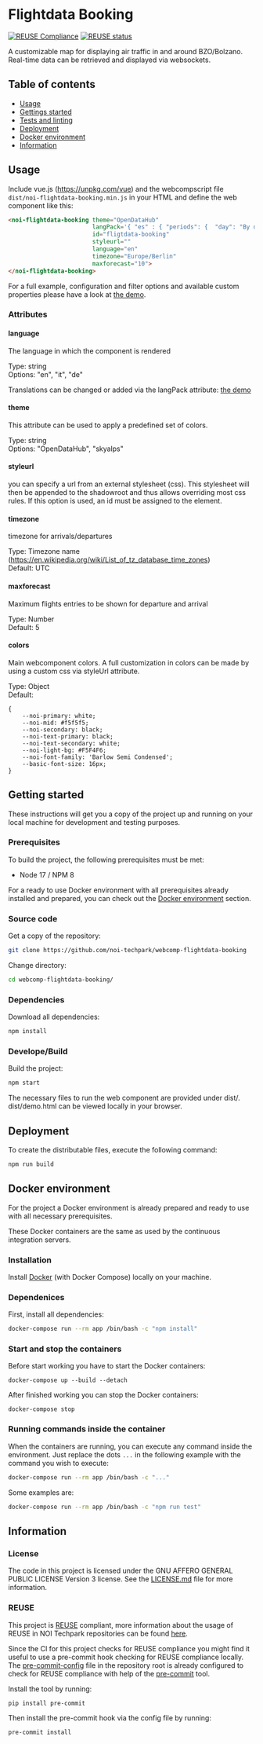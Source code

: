 <!--
SPDX-FileCopyrightText: NOI Techpark <digital@noi.bz.it>

SPDX-License-Identifier: CC0-1.0
-->

# Flightdata Booking

[![REUSE Compliance](https://github.com/noi-techpark/webcomp-flightdata/actions/workflows/reuse.yml/badge.svg)](https://github.com/noi-techpark/odh-docs/wiki/REUSE#badges)
[![REUSE status](https://api.reuse.software/badge/github.com/noi-techpark/webcomp-flightdata)](https://api.reuse.software/info/github.com/noi-techpark/webcomp-flightdata)

A customizable map for displaying air traffic in and around BZO/Bolzano. Real-time data can be retrieved and displayed via websockets.

## Table of contents

- [Usage](#usage)
- [Gettings started](#getting-started)
- [Tests and linting](#tests-and-linting)
- [Deployment](#deployment)
- [Docker environment](#docker-environment)
- [Information](#information)

## Usage

Include vue.js (https://unpkg.com/vue) and the webcompscript file `dist/noi-flightdata-booking.min.js` in your HTML and define the web component like this:

```html
<noi-flightdata-booking theme="OpenDataHub"
                        langPack='{ "es" : { "periods": {  "day": "By days", "week": "By weeks"  } } }'
                        id="fligtdata-booking"
                        styleurl=""
                        language="en"
                        timezone="Europe/Berlin"
                        maxforecast="10">
</noi-flightdata-booking>
```
For a full example, configuration and filter options and available custom properties please have a look at [the demo](demo.html).

### Attributes

#### language

The language in which the component is rendered

Type: string<br>
Options: "en", "it", "de"

Translations can be changed or added via the langPack attribute: [the demo](demo.html)

#### theme

This attribute can be used to apply a predefined set of colors.

Type: string<br>
Options: "OpenDataHub", "skyalps"

#### styleurl

you can specify a url from an external stylesheet (css). This stylesheet will then be appended to the shadowroot and thus allows overriding most css rules.
If this option is used, an id must be assigned to the element.


#### timezone

timezone for arrivals/departures

Type: Timezone name (https://en.wikipedia.org/wiki/List_of_tz_database_time_zones)<br>
Default: UTC

#### maxforecast

Maximum flights entries to be shown for departure and arrival 

Type: Number<br>
Default: 5

#### colors

Main webcomponent colors. A full customization in colors can be made by using a custom css via styleUrl attribute.

Type: Object<br>
Default:
```
{
    --noi-primary: white;
    --noi-mid: #f5f5f5;
    --noi-secondary: black;
    --noi-text-primary: black;
    --noi-text-secondary: white;
    --noi-light-bg: #F5F4F6;
    --noi-font-family: 'Barlow Semi Condensed';
    --basic-font-size: 16px;
}
```

## Getting started

These instructions will get you a copy of the project up and running
on your local machine for development and testing purposes.

### Prerequisites

To build the project, the following prerequisites must be met:

- Node 17 / NPM 8

For a ready to use Docker environment with all prerequisites already installed and prepared, you can check out the [Docker environment](#docker-environment) section.

### Source code

Get a copy of the repository:

```bash
git clone https://github.com/noi-techpark/webcomp-flightdata-booking
```

Change directory:

```bash
cd webcomp-flightdata-booking/
```

### Dependencies

Download all dependencies:

```bash
npm install
```

### Develope/Build

Build the project:

```bash
npm start
```

The necessary files to run the web component are provided under dist/.
dist/demo.html can be viewed locally in your browser.

## Deployment

To create the distributable files, execute the following command:

```bash
npm run build
```

## Docker environment

For the project a Docker environment is already prepared and ready to use with all necessary prerequisites.

These Docker containers are the same as used by the continuous integration servers.

### Installation

Install [Docker](https://docs.docker.com/install/) (with Docker Compose) locally on your machine.

### Dependenices

First, install all dependencies:

```bash
docker-compose run --rm app /bin/bash -c "npm install"
```

### Start and stop the containers

Before start working you have to start the Docker containers:

```
docker-compose up --build --detach
```

After finished working you can stop the Docker containers:

```
docker-compose stop
```

### Running commands inside the container

When the containers are running, you can execute any command inside the environment. Just replace the dots `...` in the following example with the command you wish to execute:

```bash
docker-compose run --rm app /bin/bash -c "..."
```

Some examples are:

```bash
docker-compose run --rm app /bin/bash -c "npm run test"
```

## Information

### License

The code in this project is licensed under the GNU AFFERO GENERAL PUBLIC LICENSE Version 3 license. See the [LICENSE.md](LICENSE.md) file for more information.

### REUSE

This project is [REUSE](https://reuse.software) compliant, more information about the usage of REUSE in NOI Techpark repositories can be found [here](https://github.com/noi-techpark/odh-docs/wiki/Guidelines-for-developers-and-licenses#guidelines-for-contributors-and-new-developers).

Since the CI for this project checks for REUSE compliance you might find it useful to use a pre-commit hook checking for REUSE compliance locally. The [pre-commit-config](.pre-commit-config.yaml) file in the repository root is already configured to check for REUSE compliance with help of the [pre-commit](https://pre-commit.com) tool.

Install the tool by running:
```bash
pip install pre-commit
```
Then install the pre-commit hook via the config file by running:
```bash
pre-commit install
```

